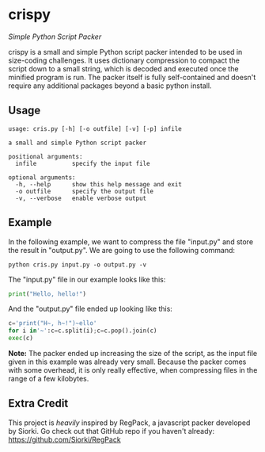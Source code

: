 # crispy
*Simple Python Script Packer*

crispy is a small and simple Python script packer intended to be used in size-coding challenges. It uses dictionary compression to compact the script down to a small string, which is decoded and executed once the minified program is run. The packer itself is fully self-contained and doesn't require any additional packages beyond a basic python install.

## Usage
```
usage: cris.py [-h] [-o outfile] [-v] [-p] infile

a small and simple Python script packer

positional arguments:
  infile          specify the input file

optional arguments:
  -h, --help      show this help message and exit
  -o outfile      specify the output file
  -v, --verbose   enable verbose output
```

## Example
In the following example, we want to compress the file "input.py" and store the result in "output.py". We are going to use the following command:
```
python cris.py input.py -o output.py -v
```

The "input.py" file in our example looks like this:
```py
print("Hello, hello!")
```

And the "output.py" file ended up looking like this:
```py
c='print("H~, h~!")~ello'
for i in'~':c=c.split(i);c=c.pop().join(c)
exec(c)
```

**Note:** The packer ended up increasing the size of the script, as the input file given in this example was already very small. Because the packer comes with some overhead, it is only really effective, when compressing files in the range of a few kilobytes.

## Extra Credit
This project is *heavily* inspired by RegPack, a javascript packer developed by Siorki. Go check out that GitHub repo if you haven't already:
https://github.com/Siorki/RegPack
